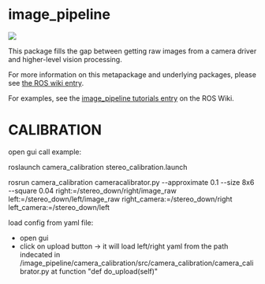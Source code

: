 image_pipeline
==============

[![](https://github.com/ros-perception/image_pipeline/workflows/Basic%20Build%20Workflow/badge.svg?branch=melodic)](https://github.com/ros-perception/image_pipeline/actions)

This package fills the gap between getting raw images from a camera driver and higher-level vision processing.

For more information on this metapackage and underlying packages, please see [the ROS wiki entry](http://wiki.ros.org/image_pipeline).

For examples, see the [image_pipeline tutorials entry](http://wiki.ros.org/image_pipeline/Tutorials) on the ROS Wiki.

CALIBRATION
===========

open gui call example: 

roslaunch camera_calibration stereo_calibration.launch

rosrun camera_calibration cameracalibrator.py --approximate 0.1 --size 8x6 --square 0.04 right:=/stereo_down/right/image_raw left:=/stereo_down/left/image_raw right_camera:=/stereo_down/right left_camera:=/stereo_down/left


load config from yaml file:

- open gui
- click on upload button -> it will load left/right yaml from the path indecated in /image_pipeline/camera_calibration/src/camera_calibration/camera_calibrator.py at function "def do_upload(self)"
